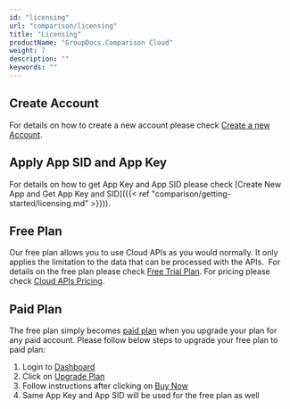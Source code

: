 ```yaml
---
id: "licensing"
url: "comparison/licensing"
title: "Licensing"
productName: "GroupDocs.Comparison Cloud"
weight: 7
description: ""
keywords: ""
---
```

## Create Account ##

For details on how to create a new account please check [Create a new Account](https://id.containerize.com/signup).

## Apply App SID and App Key ##

For details on how to get App Key and App SID please check [Create New App and Get App Key and SID]({{< ref "comparison/getting-started/licensing.md" >}})).

## Free Plan ##

Our free plan allows you to use Cloud APIs as you would normally. It only applies the limitation to the data that can be processed with the APIs.  For details on the free plan please check [Free Trial Plan](https://purchase.groupdocs.cloud/trial). For pricing please check [Cloud APIs Pricing](https://purchase.groupdocs.cloud/pricing).

## Paid Plan ##

The free plan simply becomes [paid plan](https://purchase.groupdocs.cloud/pricing) when you upgrade your plan for any paid account. Please follow below steps to upgrade your free plan to paid plan:

1. Login to [Dashboard](https://dashboard.groupdocs.cloud)
2. Click on [Upgrade Plan](https://dashboard.groupdocs.cloud/#/plan)
3. Follow instructions after clicking on [Buy Now](https://dashboard.groupdocs.cloud/#/plan/subscribe/320)
4. Same App Key and App SID will be used for the free plan as well
